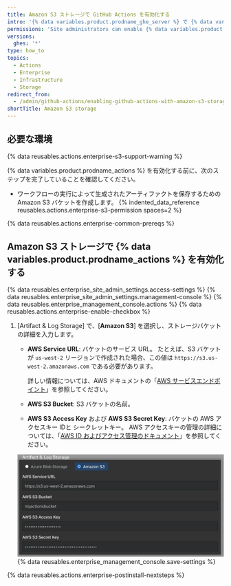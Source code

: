 ```yaml
---
title: Amazon S3 ストレージで GitHub Actions を有効化する
intro: '{% data variables.product.prodname_ghe_server %} で {% data variables.product.prodname_actions %} を有効化し、Amazon S3 ストレージを使用してワークフローの実行によって生成されたアーティファクトを保存できます。'
permissions: 'Site administrators can enable {% data variables.product.prodname_actions %} and configure enterprise settings.'
versions:
  ghes: '*'
type: how_to
topics:
  - Actions
  - Enterprise
  - Infrastructure
  - Storage
redirect_from:
  - /admin/github-actions/enabling-github-actions-with-amazon-s3-storage
shortTitle: Amazon S3 storage
---
```


## 必要な環境

{% data reusables.actions.enterprise-s3-support-warning %}

{% data variables.product.prodname_actions %} を有効化する前に、次のステップを完了していることを確認してください。

* ワークフローの実行によって生成されたアーティファクトを保存するための Amazon S3 バケットを作成します。 {% indented_data_reference reusables.actions.enterprise-s3-permission spaces=2 %}

{% data reusables.actions.enterprise-common-prereqs %}

## Amazon S3 ストレージで {% data variables.product.prodname_actions %} を有効化する

{% data reusables.enterprise_site_admin_settings.access-settings %}
{% data reusables.enterprise_site_admin_settings.management-console %}
{% data reusables.enterprise_management_console.actions %}
{% data reusables.actions.enterprise-enable-checkbox %}
1. [Artifact & Log Storage] で、[**Amazon S3**] を選択し、ストレージバケットの詳細を入力します。

   * **AWS Service URL**: バケットのサービス URL。 たとえば、S3 バケットが `us-west-2` リージョンで作成された場合、この値は `https://s3.us-west-2.amazonaws.com` である必要があります。

     詳しい情報については、AWS ドキュメントの「[AWS サービスエンドポイント](https://docs.aws.amazon.com/general/latest/gr/rande.html)」を参照してください。
   * **AWS S3 Bucket**: S3 バケットの名前。
   * **AWS S3 Access Key** および **AWS S3 Secret Key**: バケットの AWS アクセスキー IDと シークレットキー。 AWS アクセスキーの管理の詳細については、「[AWS ID およびアクセス管理のドキュメント](https://docs.aws.amazon.com/iam/index.html)」を参照してください。

   ![Amazon S3 ストレージを選択するためのラジオボタンと S3 設定のフィールド](/assets/images/enterprise/management-console/actions-aws-s3-storage.png)
{% data reusables.enterprise_management_console.save-settings %}

{% data reusables.actions.enterprise-postinstall-nextsteps %}
